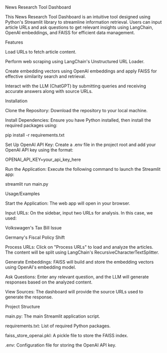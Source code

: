 News Research Tool Dashboard

This News Research Tool Dashboard is an intuitive tool designed using Python's Streamlit library to streamline information retrieval. Users can input article URLs and ask questions to get relevant insights using LangChain, OpenAI embeddings, and FAISS for efficient data management.



Features

Load URLs to fetch article content.

Perform web scraping using LangChain's Unstructured URL Loader.

Create embedding vectors using OpenAI embeddings and apply FAISS for effective similarity search and retrieval.

Interact with the LLM (ChatGPT) by submitting queries and receiving accurate answers along with source URLs.

Installation

Clone the Repository: Download the repository to your local machine.

Install Dependencies: Ensure you have Python installed, then install the required packages using:

pip install -r requirements.txt

Set Up OpenAI API Key: Create a .env file in the project root and add your OpenAI API key using the format:

OPENAI_API_KEY=your_api_key_here

Run the Application: Execute the following command to launch the Streamlit app:

streamlit run main.py

Usage/Examples

Start the Application: The web app will open in your browser.

Input URLs: On the sidebar, input two URLs for analysis. In this case, we used:

Volkswagen's Tax Bill Issue

Germany's Fiscal Policy Shift

Process URLs: Click on "Process URLs" to load and analyze the articles. The content will be split using LangChain's RecursiveCharacterTextSplitter.

Generate Embeddings: FAISS will build and store the embedding vectors using OpenAI's embedding model.

Ask Questions: Enter any relevant question, and the LLM will generate responses based on the analyzed content.

View Sources: The dashboard will provide the source URLs used to generate the response.

Project Structure

main.py: The main Streamlit application script.

requirements.txt: List of required Python packages.

faiss_store_openai.pkl: A pickle file to store the FAISS index.

.env: Configuration file for storing the OpenAI API key.
